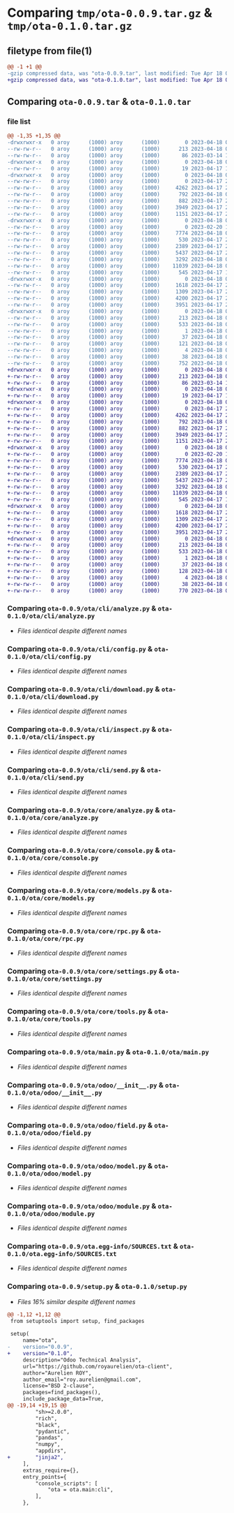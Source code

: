 # Comparing `tmp/ota-0.0.9.tar.gz` & `tmp/ota-0.1.0.tar.gz`

## filetype from file(1)

```diff
@@ -1 +1 @@
-gzip compressed data, was "ota-0.0.9.tar", last modified: Tue Apr 18 08:10:08 2023, max compression
+gzip compressed data, was "ota-0.1.0.tar", last modified: Tue Apr 18 08:25:30 2023, max compression
```

## Comparing `ota-0.0.9.tar` & `ota-0.1.0.tar`

### file list

```diff
@@ -1,35 +1,35 @@
-drwxrwxr-x   0 aroy      (1000) aroy      (1000)        0 2023-04-18 08:10:08.374230 ota-0.0.9/
--rw-rw-r--   0 aroy      (1000) aroy      (1000)      213 2023-04-18 08:10:08.374230 ota-0.0.9/PKG-INFO
--rw-rw-r--   0 aroy      (1000) aroy      (1000)       86 2023-03-14 12:40:11.000000 ota-0.0.9/README.md
-drwxrwxr-x   0 aroy      (1000) aroy      (1000)        0 2023-04-18 08:10:08.370230 ota-0.0.9/ota/
--rw-rw-r--   0 aroy      (1000) aroy      (1000)       19 2023-04-17 15:16:42.000000 ota-0.0.9/ota/__init__.py
-drwxrwxr-x   0 aroy      (1000) aroy      (1000)        0 2023-04-18 08:10:08.370230 ota-0.0.9/ota/cli/
--rw-rw-r--   0 aroy      (1000) aroy      (1000)        0 2023-04-17 23:51:29.000000 ota-0.0.9/ota/cli/__init__.py
--rw-rw-r--   0 aroy      (1000) aroy      (1000)     4262 2023-04-17 22:08:40.000000 ota-0.0.9/ota/cli/analyze.py
--rw-rw-r--   0 aroy      (1000) aroy      (1000)      792 2023-04-18 00:18:57.000000 ota-0.0.9/ota/cli/config.py
--rw-rw-r--   0 aroy      (1000) aroy      (1000)      882 2023-04-17 20:35:26.000000 ota-0.0.9/ota/cli/download.py
--rw-rw-r--   0 aroy      (1000) aroy      (1000)     3949 2023-04-17 22:14:07.000000 ota-0.0.9/ota/cli/inspect.py
--rw-rw-r--   0 aroy      (1000) aroy      (1000)     1151 2023-04-17 20:35:49.000000 ota-0.0.9/ota/cli/send.py
-drwxrwxr-x   0 aroy      (1000) aroy      (1000)        0 2023-04-18 08:10:08.374230 ota-0.0.9/ota/core/
--rw-rw-r--   0 aroy      (1000) aroy      (1000)        0 2023-02-20 19:45:43.000000 ota-0.0.9/ota/core/__init__.py
--rw-rw-r--   0 aroy      (1000) aroy      (1000)     7774 2023-04-18 00:06:22.000000 ota-0.0.9/ota/core/analyze.py
--rw-rw-r--   0 aroy      (1000) aroy      (1000)      530 2023-04-17 22:03:04.000000 ota-0.0.9/ota/core/console.py
--rw-rw-r--   0 aroy      (1000) aroy      (1000)     2389 2023-04-17 22:03:41.000000 ota-0.0.9/ota/core/models.py
--rw-rw-r--   0 aroy      (1000) aroy      (1000)     5437 2023-04-17 22:03:53.000000 ota-0.0.9/ota/core/rpc.py
--rw-rw-r--   0 aroy      (1000) aroy      (1000)     3292 2023-04-18 00:24:36.000000 ota-0.0.9/ota/core/settings.py
--rw-rw-r--   0 aroy      (1000) aroy      (1000)    11039 2023-04-18 00:24:12.000000 ota-0.0.9/ota/core/tools.py
--rw-rw-r--   0 aroy      (1000) aroy      (1000)      545 2023-04-17 15:15:25.000000 ota-0.0.9/ota/main.py
-drwxrwxr-x   0 aroy      (1000) aroy      (1000)        0 2023-04-18 08:10:08.374230 ota-0.0.9/ota/odoo/
--rw-rw-r--   0 aroy      (1000) aroy      (1000)     1618 2023-04-17 22:00:54.000000 ota-0.0.9/ota/odoo/__init__.py
--rw-rw-r--   0 aroy      (1000) aroy      (1000)     1309 2023-04-17 21:59:02.000000 ota-0.0.9/ota/odoo/field.py
--rw-rw-r--   0 aroy      (1000) aroy      (1000)     4200 2023-04-17 21:59:31.000000 ota-0.0.9/ota/odoo/model.py
--rw-rw-r--   0 aroy      (1000) aroy      (1000)     3951 2023-04-17 22:00:24.000000 ota-0.0.9/ota/odoo/module.py
-drwxrwxr-x   0 aroy      (1000) aroy      (1000)        0 2023-04-18 08:10:08.370230 ota-0.0.9/ota.egg-info/
--rw-rw-r--   0 aroy      (1000) aroy      (1000)      213 2023-04-18 08:10:08.000000 ota-0.0.9/ota.egg-info/PKG-INFO
--rw-rw-r--   0 aroy      (1000) aroy      (1000)      533 2023-04-18 08:10:08.000000 ota-0.0.9/ota.egg-info/SOURCES.txt
--rw-rw-r--   0 aroy      (1000) aroy      (1000)        1 2023-04-18 08:10:08.000000 ota-0.0.9/ota.egg-info/dependency_links.txt
--rw-rw-r--   0 aroy      (1000) aroy      (1000)       37 2023-04-18 08:10:08.000000 ota-0.0.9/ota.egg-info/entry_points.txt
--rw-rw-r--   0 aroy      (1000) aroy      (1000)      121 2023-04-18 08:10:08.000000 ota-0.0.9/ota.egg-info/requires.txt
--rw-rw-r--   0 aroy      (1000) aroy      (1000)        4 2023-04-18 08:10:08.000000 ota-0.0.9/ota.egg-info/top_level.txt
--rw-rw-r--   0 aroy      (1000) aroy      (1000)       38 2023-04-18 08:10:08.374230 ota-0.0.9/setup.cfg
--rw-rw-r--   0 aroy      (1000) aroy      (1000)      752 2023-04-18 08:10:02.000000 ota-0.0.9/setup.py
+drwxrwxr-x   0 aroy      (1000) aroy      (1000)        0 2023-04-18 08:25:30.815369 ota-0.1.0/
+-rw-rw-r--   0 aroy      (1000) aroy      (1000)      213 2023-04-18 08:25:30.815369 ota-0.1.0/PKG-INFO
+-rw-rw-r--   0 aroy      (1000) aroy      (1000)       86 2023-03-14 12:40:11.000000 ota-0.1.0/README.md
+drwxrwxr-x   0 aroy      (1000) aroy      (1000)        0 2023-04-18 08:25:30.811369 ota-0.1.0/ota/
+-rw-rw-r--   0 aroy      (1000) aroy      (1000)       19 2023-04-17 15:16:42.000000 ota-0.1.0/ota/__init__.py
+drwxrwxr-x   0 aroy      (1000) aroy      (1000)        0 2023-04-18 08:25:30.815369 ota-0.1.0/ota/cli/
+-rw-rw-r--   0 aroy      (1000) aroy      (1000)        0 2023-04-17 23:51:29.000000 ota-0.1.0/ota/cli/__init__.py
+-rw-rw-r--   0 aroy      (1000) aroy      (1000)     4262 2023-04-17 22:08:40.000000 ota-0.1.0/ota/cli/analyze.py
+-rw-rw-r--   0 aroy      (1000) aroy      (1000)      792 2023-04-18 00:18:57.000000 ota-0.1.0/ota/cli/config.py
+-rw-rw-r--   0 aroy      (1000) aroy      (1000)      882 2023-04-17 20:35:26.000000 ota-0.1.0/ota/cli/download.py
+-rw-rw-r--   0 aroy      (1000) aroy      (1000)     3949 2023-04-17 22:14:07.000000 ota-0.1.0/ota/cli/inspect.py
+-rw-rw-r--   0 aroy      (1000) aroy      (1000)     1151 2023-04-17 20:35:49.000000 ota-0.1.0/ota/cli/send.py
+drwxrwxr-x   0 aroy      (1000) aroy      (1000)        0 2023-04-18 08:25:30.815369 ota-0.1.0/ota/core/
+-rw-rw-r--   0 aroy      (1000) aroy      (1000)        0 2023-02-20 19:45:43.000000 ota-0.1.0/ota/core/__init__.py
+-rw-rw-r--   0 aroy      (1000) aroy      (1000)     7774 2023-04-18 00:06:22.000000 ota-0.1.0/ota/core/analyze.py
+-rw-rw-r--   0 aroy      (1000) aroy      (1000)      530 2023-04-17 22:03:04.000000 ota-0.1.0/ota/core/console.py
+-rw-rw-r--   0 aroy      (1000) aroy      (1000)     2389 2023-04-17 22:03:41.000000 ota-0.1.0/ota/core/models.py
+-rw-rw-r--   0 aroy      (1000) aroy      (1000)     5437 2023-04-17 22:03:53.000000 ota-0.1.0/ota/core/rpc.py
+-rw-rw-r--   0 aroy      (1000) aroy      (1000)     3292 2023-04-18 00:24:36.000000 ota-0.1.0/ota/core/settings.py
+-rw-rw-r--   0 aroy      (1000) aroy      (1000)    11039 2023-04-18 00:24:12.000000 ota-0.1.0/ota/core/tools.py
+-rw-rw-r--   0 aroy      (1000) aroy      (1000)      545 2023-04-17 15:15:25.000000 ota-0.1.0/ota/main.py
+drwxrwxr-x   0 aroy      (1000) aroy      (1000)        0 2023-04-18 08:25:30.815369 ota-0.1.0/ota/odoo/
+-rw-rw-r--   0 aroy      (1000) aroy      (1000)     1618 2023-04-17 22:00:54.000000 ota-0.1.0/ota/odoo/__init__.py
+-rw-rw-r--   0 aroy      (1000) aroy      (1000)     1309 2023-04-17 21:59:02.000000 ota-0.1.0/ota/odoo/field.py
+-rw-rw-r--   0 aroy      (1000) aroy      (1000)     4200 2023-04-17 21:59:31.000000 ota-0.1.0/ota/odoo/model.py
+-rw-rw-r--   0 aroy      (1000) aroy      (1000)     3951 2023-04-17 22:00:24.000000 ota-0.1.0/ota/odoo/module.py
+drwxrwxr-x   0 aroy      (1000) aroy      (1000)        0 2023-04-18 08:25:30.811369 ota-0.1.0/ota.egg-info/
+-rw-rw-r--   0 aroy      (1000) aroy      (1000)      213 2023-04-18 08:25:30.000000 ota-0.1.0/ota.egg-info/PKG-INFO
+-rw-rw-r--   0 aroy      (1000) aroy      (1000)      533 2023-04-18 08:25:30.000000 ota-0.1.0/ota.egg-info/SOURCES.txt
+-rw-rw-r--   0 aroy      (1000) aroy      (1000)        1 2023-04-18 08:25:30.000000 ota-0.1.0/ota.egg-info/dependency_links.txt
+-rw-rw-r--   0 aroy      (1000) aroy      (1000)       37 2023-04-18 08:25:30.000000 ota-0.1.0/ota.egg-info/entry_points.txt
+-rw-rw-r--   0 aroy      (1000) aroy      (1000)      128 2023-04-18 08:25:30.000000 ota-0.1.0/ota.egg-info/requires.txt
+-rw-rw-r--   0 aroy      (1000) aroy      (1000)        4 2023-04-18 08:25:30.000000 ota-0.1.0/ota.egg-info/top_level.txt
+-rw-rw-r--   0 aroy      (1000) aroy      (1000)       38 2023-04-18 08:25:30.815369 ota-0.1.0/setup.cfg
+-rw-rw-r--   0 aroy      (1000) aroy      (1000)      770 2023-04-18 08:25:24.000000 ota-0.1.0/setup.py
```

### Comparing `ota-0.0.9/ota/cli/analyze.py` & `ota-0.1.0/ota/cli/analyze.py`

 * *Files identical despite different names*

### Comparing `ota-0.0.9/ota/cli/config.py` & `ota-0.1.0/ota/cli/config.py`

 * *Files identical despite different names*

### Comparing `ota-0.0.9/ota/cli/download.py` & `ota-0.1.0/ota/cli/download.py`

 * *Files identical despite different names*

### Comparing `ota-0.0.9/ota/cli/inspect.py` & `ota-0.1.0/ota/cli/inspect.py`

 * *Files identical despite different names*

### Comparing `ota-0.0.9/ota/cli/send.py` & `ota-0.1.0/ota/cli/send.py`

 * *Files identical despite different names*

### Comparing `ota-0.0.9/ota/core/analyze.py` & `ota-0.1.0/ota/core/analyze.py`

 * *Files identical despite different names*

### Comparing `ota-0.0.9/ota/core/console.py` & `ota-0.1.0/ota/core/console.py`

 * *Files identical despite different names*

### Comparing `ota-0.0.9/ota/core/models.py` & `ota-0.1.0/ota/core/models.py`

 * *Files identical despite different names*

### Comparing `ota-0.0.9/ota/core/rpc.py` & `ota-0.1.0/ota/core/rpc.py`

 * *Files identical despite different names*

### Comparing `ota-0.0.9/ota/core/settings.py` & `ota-0.1.0/ota/core/settings.py`

 * *Files identical despite different names*

### Comparing `ota-0.0.9/ota/core/tools.py` & `ota-0.1.0/ota/core/tools.py`

 * *Files identical despite different names*

### Comparing `ota-0.0.9/ota/main.py` & `ota-0.1.0/ota/main.py`

 * *Files identical despite different names*

### Comparing `ota-0.0.9/ota/odoo/__init__.py` & `ota-0.1.0/ota/odoo/__init__.py`

 * *Files identical despite different names*

### Comparing `ota-0.0.9/ota/odoo/field.py` & `ota-0.1.0/ota/odoo/field.py`

 * *Files identical despite different names*

### Comparing `ota-0.0.9/ota/odoo/model.py` & `ota-0.1.0/ota/odoo/model.py`

 * *Files identical despite different names*

### Comparing `ota-0.0.9/ota/odoo/module.py` & `ota-0.1.0/ota/odoo/module.py`

 * *Files identical despite different names*

### Comparing `ota-0.0.9/ota.egg-info/SOURCES.txt` & `ota-0.1.0/ota.egg-info/SOURCES.txt`

 * *Files identical despite different names*

### Comparing `ota-0.0.9/setup.py` & `ota-0.1.0/setup.py`

 * *Files 16% similar despite different names*

```diff
@@ -1,12 +1,12 @@
 from setuptools import setup, find_packages
 
 setup(
     name="ota",
-    version="0.0.9",
+    version="0.1.0",
     description="Odoo Technical Analysis",
     url="https://github.com/royaurelien/ota-client",
     author="Aurelien ROY",
     author_email="roy.aurelien@gmail.com",
     license="BSD 2-clause",
     packages=find_packages(),
     include_package_data=True,
@@ -19,14 +19,15 @@
         "sh>=2.0.0",
         "rich",
         "black",
         "pydantic",
         "pandas",
         "numpy",
         "appdirs",
+        "jinja2",
     ],
     extras_require={},
     entry_points={
         "console_scripts": [
             "ota = ota.main:cli",
         ],
     },
```

